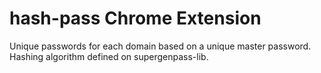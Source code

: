 # hash-pass Chrome Extension
Unique passwords for each domain based on a unique master password. Hashing algorithm defined on supergenpass-lib. 

